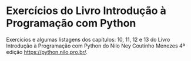 # Exercícios do Livro Introdução à Programação com Python
 
 Exercícios e algumas listagens dos capítulos: 10, 11, 12 e 13 do Livro Introdução à Programação com Python do Nilo Ney Coutinho Menezes 4ª edição https://python.nilo.pro.br/.
